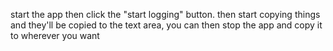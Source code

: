 start the app then click the "start logging" button. then start copying things and they'll be copied to the text area, you can then stop the app and copy it to wherever you want